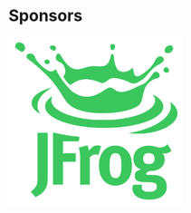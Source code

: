 # Sponsors

<img src="images/jfrog.png" style="border: none;background-color:white; height: 300px"  />

